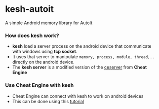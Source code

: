 # kesh-autoit
A simple Android memory library for AutoIt

### How does kesh work?
- **kesh** load a server process on the android device that communicate with windows using **tcp socket**.
- It uses that server to manipulate ```memory, process, module, thread,..``` directly on the android device.
- The **kesh server** is a modified version of the [ceserver](https://github.com/cheat-engine/cheat-engine/tree/master/Cheat%20Engine/ceserver "ceserver") from **Cheat Engine**

### Use Cheat Engine with kesh
- Cheat Engine can connect with kesh to work on android devices
- This can be done using this [tutorial](https://github.com/thedemons/kesh-autoit/tree/main/documentation#start-kesh-server-on-the-android-device)
